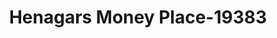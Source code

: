 ---
f_zip-code: 35978
f_state-code: AL
title: Henagars Money Place-19383
f_phone: 256-657-1128
f_city-only: Henagar
f_address: 9093 Highway 40 Henagar
f_location-unique-id: '19383'
slug: henagars-money-place-19383
updated-on: '2024-05-30T13:46:58.046Z'
created-on: '2024-05-30T13:36:59.803Z'
published-on: '2024-05-30T13:54:32.469Z'
f_city-state: cms/city/henagar-al.md
f_company: cms/company/henagars-money-place.md
f_state: cms/state/alabama.md
layout: '[payday-loan].html'
tags: payday-loan
---